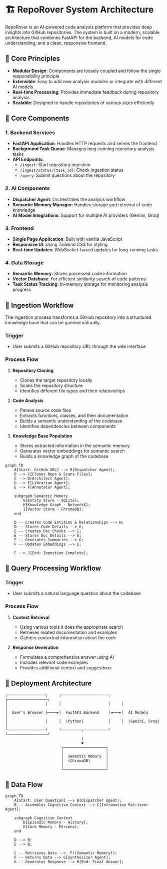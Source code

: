 # 🏗️ RepoRover System Architecture

RepoRover is an AI-powered code analysis platform that provides deep insights into GitHub repositories. The system is built on a modern, scalable architecture that combines FastAPI for the backend, AI models for code understanding, and a clean, responsive frontend.

## 🌟 Core Principles

- **Modular Design**: Components are loosely coupled and follow the single responsibility principle
- **Extensible**: Easy to add new analysis modules or integrate with different AI models
- **Real-time Processing**: Provides immediate feedback during repository analysis
- **Scalable**: Designed to handle repositories of various sizes efficiently

## 🧩 Core Components

### 1. Backend Services
- **FastAPI Application**: Handles HTTP requests and serves the frontend
- **Background Task Queue**: Manages long-running repository analysis tasks
- **API Endpoints**: 
  - `/ingest`: Start repository ingestion
  - `/ingest/status/{task_id}`: Check ingestion status
  - `/query`: Submit questions about the repository

### 2. AI Components
- **Dispatcher Agent**: Orchestrates the analysis workflow
- **Semantic Memory Manager**: Handles storage and retrieval of code knowledge
- **AI Model Integrations**: Support for multiple AI providers (Gemini, Groq)

### 3. Frontend
- **Single Page Application**: Built with vanilla JavaScript
- **Responsive UI**: Using Tailwind CSS for styling
- **Real-time Updates**: WebSocket-based updates for long-running tasks

### 4. Data Storage
- **Semantic Memory**: Stores processed code information
- **Vector Database**: For efficient similarity search of code patterns
- **Task Status Tracking**: In-memory storage for monitoring analysis progress

## 🔄 Ingestion Workflow

The ingestion process transforms a GitHub repository into a structured knowledge base that can be queried naturally.

### Trigger
- User submits a GitHub repository URL through the web interface

### Process Flow
1. **Repository Cloning**
   - Clones the target repository locally
   - Scans the repository structure
   - Identifies different file types and their relationships

2. **Code Analysis**
   - Parses source code files
   - Extracts functions, classes, and their documentation
   - Builds a semantic understanding of the codebase
   - Identifies dependencies between components

3. **Knowledge Base Population**
   - Stores extracted information in the semantic memory
   - Generates vector embeddings for semantic search
   - Builds a knowledge graph of the codebase

```mermaid
graph TD
    A[Start: GitHub URL] --> B(Dispatcher Agent);
    B --> C{Clones Repo & Scans Files};
    C --> D[Architect Agent];
    D --> E[Librarian Agent];
    E --> F[Annotator Agent];
    
    subgraph Semantic Memory
        G[Entity Store - SQLite];
        H[Knowledge Graph - NetworkX];
        I[Vector Store - ChromaDB];
    end

    D -- Creates Code Entities & Relationships --> H;
    D -- Stores Code Details --> G;
    E -- Creates Doc Chunks --> I;
    E -- Stores Doc Details --> G;
    F -- Generates Summaries --> G;
    F -- Updates Embeddings --> I;

    F --> J[End: Ingestion Complete];
```

## 💬 Query Processing Workflow

### Trigger
- User submits a natural language question about the codebase

### Process Flow
1. **Context Retrieval**
   - Using various tools it does the appropriate search
   - Retrieves related documentation and examples
   - Gathers contextual information about the code

3. **Response Generation**
   - Formulates a comprehensive answer using AI
   - Includes relevant code examples
   - Provides additional context and suggestions

## 🚀 Deployment Architecture

```
┌─────────────────┐     ┌─────────────────────┐     ┌──────────────────┐
│                 │     │                     │     │                  │
│  User's Browser ├────►│  FastAPI Backend    │◄───►│  AI Models       │
│                 │     │  (Python)           │     │  (Gemini, Groq)  │
└─────────────────┘     └─────────┬───────────┘     └──────────────────┘
                                  │
                                  ▼
                         ┌───────────────────┐
                         │                   │
                         │  Semantic Memory  │
                         │  (ChromaDB)       │
                         │                   │
                         └───────────────────┘
```

## 🔄 Data Flow

```mermaid
graph TD
    A[Start: User Question] --> B(Dispatcher Agent);
    B -- Assembles Cognitive Context --> C[Infromation Retriever Agent];
    
    subgraph Cognitive Context
        D[Episodic Memory - History];
        E[Core Memory - Persona];
    end

    D --> B;
    E --> B;
    
    C -- Retrieves Data -->  F((Semantic Memory));
    F -- Returns Data --> G[Synthesizer Agent];
    G -- Generates Response --> H[End: Final Answer];
```